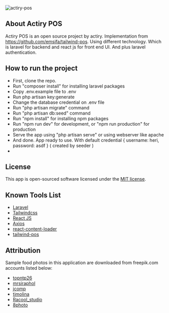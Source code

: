 ![actiry-pos](https://user-images.githubusercontent.com/68384962/115121239-bb106480-9fdb-11eb-9076-731d4181988b.png)

## About Actiry POS

Actiry POS is an open source project by actiry. Implementation from https://github.com/emsifa/tailwind-pos. Using different technology. Which is laravel for backend and react js for front end UI. And plus laravel authentication.

## How to run the project

- First, clone the repo.
- Run "composer install" for installing laravel packages
- Copy .env.example file to .env
- Run php artisan key:generate
- Change the database credential on .env file
- Run "php artisan migrate" command
- Run "php artisan db:seed" command
- Run "npm install" for installing npm packages
- Run "npm run dev" for development, or "npm run production" for production
- Serve the app using "php artisan serve" or using webserver like apache
- And done. App ready to use. With default credential { username: heri, password: asdf } ( created by seeder )
- 
## License

This app is open-sourced software licensed under the [MIT license](https://opensource.org/licenses/MIT).

## Known Tools List
* [Laravel](https://laravel.com)
* [Tailwindcss](https://tailwindcss.com)
* [React JS](https://reactjs.org/)
* [Axios](https://github.com/axios/axios)
* [react-content-loader](https://github.com/danilowoz/react-content-loader)
* [tailwind-pos](https://github.com/emsifa/tailwind-pos)

## Attribution

Sample food photos in this application are downloaded from freepik.com accounts listed below:

* [topntp26](https://www.freepik.com/topntp26)
* [mrsiraphol](https://www.freepik.com/mrsiraphol)
* [jcomp](https://www.freepik.com/jcomp)
* [timolina](https://www.freepik.com/timolina)
* [Racool_studio](https://www.freepik.com/Racool_studio)
* [8photo](https://www.freepik.com/8photo)

